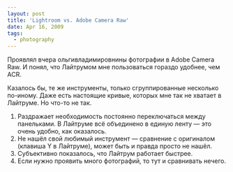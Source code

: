 ```yaml
---
layout: post
title: 'Lightroom vs. Adobe Camera Raw'
date: Apr 16, 2009
tags:
  - photography
---
```


Проявлял вчера ольгивладимировнины фотографии в Adobe Camera Raw. И понял, что Лайтрумом мне пользоваться гораздо удобнее, чем ACR.

Казалось бы, те же инструменты, только сгруппированные несколько по-иному. Даже есть настоящие кривые, которых мне так не хватает в Лайтруме. Но что-то не так.

1. Раздражает необходимость постоянно переключаться между панельками. В Лайтруме всё объединено в единую ленту — это очень удобно, как оказалось.
2. Не нашёл свой любимый инструмент — сравнение с оригиналом (клавиша Y в Лайтруме), может быть и правда просто не нашёл.
3. Субъективно показалось, что Лайтрум работает быстрее.
4. Если нужно проявить много фотографий, то тут и сравнивать нечего.
